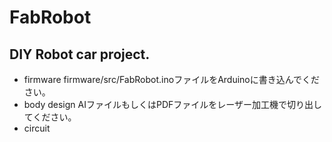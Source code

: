 # FabRobot

## DIY Robot car project.

- firmware
firmware/src/FabRobot.inoファイルをArduinoに書き込んでください。
- body design
AIファイルもしくはPDFファイルをレーザー加工機で切り出してください。
- circuit
